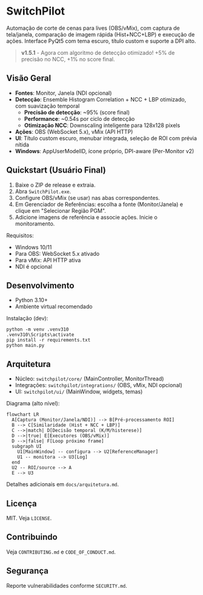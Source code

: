 # SwitchPilot

Automação de corte de cenas para lives (OBS/vMix), com captura de tela/janela, comparação de imagem rápida (Hist+NCC+LBP) e execução de ações. Interface PyQt5 com tema escuro, título custom e suporte a DPI alto.

> **v1.5.1** - Agora com algoritmo de detecção otimizado! +5% de precisão no NCC, +1% no score final.

## Visão Geral
- **Fontes**: Monitor, Janela (NDI opcional)
- **Detecção**: Ensemble Histogram Correlation + NCC + LBP otimizado, com suavização temporal
  - **Precisão de detecção**: ~95% (score final)
  - **Performance**: ~0.54s por ciclo de detecção
  - **Otimização NCC**: Downscaling inteligente para 128x128 pixels
- **Ações**: OBS (WebSocket 5.x), vMix (API HTTP)
- **UI**: Título custom escuro, menubar integrada, seleção de ROI com prévia nítida
- **Windows**: AppUserModelID, ícone próprio, DPI-aware (Per-Monitor v2)

## Quickstart (Usuário Final)
1. Baixe o ZIP de release e extraia.
2. Abra `SwitchPilot.exe`.
3. Configure OBS/vMix (se usar) nas abas correspondentes.
4. Em Gerenciador de Referências: escolha a fonte (Monitor/Janela) e clique em "Selecionar Região PGM".
5. Adicione imagens de referência e associe ações. Inicie o monitoramento.

Requisitos:
- Windows 10/11
- Para OBS: WebSocket 5.x ativado
- Para vMix: API HTTP ativa
- NDI é opcional

## Desenvolvimento
- Python 3.10+
- Ambiente virtual recomendado

Instalação (dev):
```
python -m venv .venv310
.venv310\Scripts\activate
pip install -r requirements.txt
python main.py
```

## Arquitetura
- Núcleo: `switchpilot/core/` (MainController, MonitorThread)
- Integrações: `switchpilot/integrations/` (OBS, vMix, NDI opcional)
- UI: `switchpilot/ui/` (MainWindow, widgets, temas)

Diagrama (alto nível):
```mermaid
flowchart LR
  A[Captura (Monitor/Janela/NDI)] --> B[Pré-processamento ROI]
  B --> C[Similaridade (Hist + NCC + LBP)]
  C -->|match| D[Decisão temporal (K/M/histerese)]
  D -->|true| E[Executores (OBS/vMix)]
  D -->|false| F[Loop próximo frame]
  subgraph UI
    U1[MainWindow] -- configura --> U2[ReferenceManager]
    U1 -- monitora --> U3[Log]
  end
  U2 -- ROI/source --> A
  E --> U3
```

Detalhes adicionais em `docs/arquitetura.md`.

## Licença
MIT. Veja `LICENSE`.

## Contribuindo
Veja `CONTRIBUTING.md` e `CODE_OF_CONDUCT.md`.

## Segurança
Reporte vulnerabilidades conforme `SECURITY.md`. 
